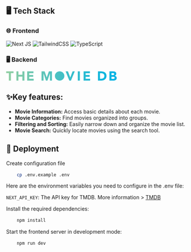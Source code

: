 ## 🖥️ Tech Stack

### 🌐 Frontend

![Next JS](https://img.shields.io/badge/Next-black?style=for-the-badge&logo=next.js&logoColor=white)
![TailwindCSS](https://img.shields.io/badge/tailwindcss-%2338B2AC.svg?style=for-the-badge&logo=tailwind-css&logoColor=white)
![TypeScript](https://img.shields.io/badge/typescript-%23007ACC.svg?style=for-the-badge&logo=typescript&logoColor=white)

### 🖥️ Backend

![tmdb](image.png)

## ✨Key features:

- **Movie Information:** Access basic details about each movie.
- **Movie Categories:** Find movies organized into groups.
- **Filtering and Sorting:** Easily narrow down and organize the movie list.
- **Movie Search:** Quickly locate movies using the search tool.

## 🚀 Deployment

Create configuration file

```bash
    cp .env.example .env
```

Here are the environment variables you need to configure in the .env file:

`NEXT_API_KEY`: The API key for TMDB. More information > [TMDB](https://developer.themoviedb.org/docs/getting-started)

Install the required dependencies:

```bash
    npm install
```

Start the frontend server in development mode:

```bash
    npm run dev
```
